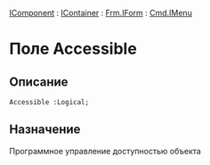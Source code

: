 ﻿---
Link: .Cmd2.IMenu.@Accessible
---

[IComponent](topic:.Custom.ComClasses.IComponent) : [IContainer](topic:.Custom.ComClasses.IContainer) : [Frm.IForm](topic:.Custom.ComClasses.Frm.IForm.Default) : [Cmd.IMenu](topic:.Custom.ComClasses.Cmd.IMenu.Default)

# Поле Accessible

## Описание

    Accessible :Logical;

## Назначение

Программное управление доступностью объекта